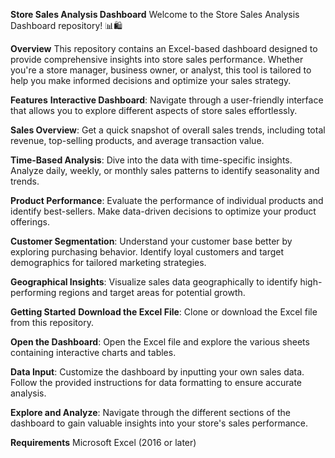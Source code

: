 **Store Sales Analysis Dashboard**
Welcome to the Store Sales Analysis Dashboard repository! 📊🛍️

**Overview**
This repository contains an Excel-based dashboard designed to provide comprehensive insights into store sales performance. Whether you're a store manager, business owner, or analyst, this tool is tailored to help you make informed decisions and optimize your sales strategy.

**Features**
**Interactive Dashboard**: Navigate through a user-friendly interface that allows you to explore different aspects of store sales effortlessly.

**Sales Overview**: Get a quick snapshot of overall sales trends, including total revenue, top-selling products, and average transaction value.

**Time-Based Analysis**: Dive into the data with time-specific insights. Analyze daily, weekly, or monthly sales patterns to identify seasonality and trends.

**Product Performance**: Evaluate the performance of individual products and identify best-sellers. Make data-driven decisions to optimize your product offerings.

**Customer Segmentation**: Understand your customer base better by exploring purchasing behavior. Identify loyal customers and target demographics for tailored marketing strategies.

**Geographical Insights**: Visualize sales data geographically to identify high-performing regions and target areas for potential growth.

**Getting Started**
**Download the Excel File**: Clone or download the Excel file from this repository.

**Open the Dashboard**: Open the Excel file and explore the various sheets containing interactive charts and tables.

**Data Input**: Customize the dashboard by inputting your own sales data. Follow the provided instructions for data formatting to ensure accurate analysis.

**Explore and Analyze**: Navigate through the different sections of the dashboard to gain valuable insights into your store's sales performance.

**Requirements**
Microsoft Excel (2016 or later)
